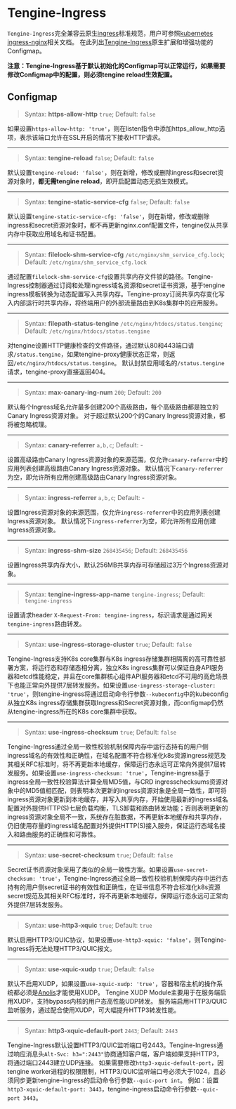 # Tengine-Ingress

`Tengine-Ingress`完全兼容云原生[ingress](https://kubernetes.io/docs/concepts/services-networking/ingress/)标准规范，用户可参照[kubernetes ingress-nginx](https://kubernetes.github.io/ingress-nginx/)相关文档。
在此列出[Tengine-Ingress](https://github.com/alibaba/tengine-ingress)原生扩展和增强功能的Configmap。 

**注意：Tengine-Ingress基于默认初始化的Configmap可以正常运行，如果需要修改Configmap中的配置，则必须tengine reload生效配置。**

## Configmap

> Syntax: **https-allow-http** `true`;
> Default: `false`

如果设置`https-allow-http: 'true'`，则在listen指令中添加https_allow_http选项，表示该端口允许在SSL开启的情况下接收HTTP请求。

---
> Syntax: **tengine-reload** `false`;
> Default: `false`

默认设置`tengine-reload: 'false'`，则在新增，修改或删除ingress和secret资源对象时，**都无需tengine reload**，即开启配置动态无损生效模式。

---
> Syntax: **tengine-static-service-cfg** `false`;
> Default: `false`

默认设置`tengine-static-service-cfg: 'false'`，则在新增，修改或删除ingress和secret资源对象时，都不再更新nginx.conf配置文件，tengine仅从共享内存中获取应用域名和证书配置。

---
> Syntax: **filelock-shm-service-cfg** `/etc/nginx/shm_service_cfg.lock`;
> Default: `/etc/nginx/shm_service_cfg.lock`

通过配置`filelock-shm-service-cfg`设置共享内存文件锁的路径。Tengine-Ingress控制器通过订阅和处理ingress域名资源和secret证书资源，基于tengine ingress模板转换为动态配置写入共享内存。Tengine-proxy订阅共享内存变化写入内部运行时共享内存，将终端用户的外部流量路由到K8s集群中的应用服务。

---

> Syntax: **filepath-status-tengine** `/etc/nginx/htdocs/status.tengine`;
> Default: `/etc/nginx/htdocs/status.tengine`

对tengine设置HTTP健康检查的文件路径，通过默认80和443端口请求`/status.tengine`，如果tengine-proxy健康状态正常，则返回`/etc/nginx/htdocs/status.tengine`。
默认封禁应用域名的`/status.tengine`请求，tengine-proxy直接返回404。

---
> Syntax: **max-canary-ing-num** `200`;
> Default: `200`

默认每个Ingress域名允许最多创建200个高级路由，每个高级路由都是独立的Canary Ingress资源对象。
对于超过默认200个的Canary Ingress资源对象，都将被忽略梳理。

---
> Syntax: **canary-referrer** `a,b,c`;
> Default: -

设置高级路由Canary Ingress资源对象的来源范围，仅允许`canary-referrer`中的应用列表创建高级路由Canary Ingress资源对象。
默认情况下`canary-referrer`为空，即允许所有应用创建高级路由Canary Ingress资源对象。

---
> Syntax: **ingress-referrer** `a,b,c`;
> Default: -

设置Ingress资源对象的来源范围，仅允许`ingress-referrer`中的应用列表创建Ingress资源对象。
默认情况下`ingress-referrer`为空，即允许所有应用创建Ingress资源对象。

---
> Syntax: **ingress-shm-size** `268435456`;
> Default: `268435456`

设置Ingress共享内存大小，默认256MB共享内存可存储超过3万个Ingress资源对象。

---
> Syntax: **tengine-ingress-app-name** `tengine-ingress`;
> Default: `tengine-ingress`

设置请求header `X-Request-From: tengine-ingress`，标识请求是通过网关`tengine-ingress`路由转发。  

---
> Syntax: **use-ingress-storage-cluster** `true`;
> Default: `false`

Tengine-Ingress支持K8s core集群与K8s ingress存储集群相隔离的高可靠性部署方案，将运行态和存储态相分离，独立K8s ingress集群可以保证自身API服务器和etcd性能稳定，并且在core集群核心组件API服务器和etcd不可用的高危场景下也能正常向外提供7层转发服务。如果设置`use-ingress-storage-cluster: 'true'`，则tengine-ingress将通过启动命令行参数`--kubeconfig`中的kubeconfig从独立K8s ingress存储集群获取Ingress和Secret资源对象，而configmap仍然从tengine-ingress所在的K8s core集群中获取。

---
> Syntax: **use-ingress-checksum** `true`;
> Default: `false`

Tengine-Ingress通过全局一致性校验机制保障内存中运行态持有的用户侧ingress域名的有效性和正确性，在域名配置不符合标准化k8s资源ingress规范及其相关RFC标准时，将不再更新本地缓存，保障运行态永远可正常向外提供7层转发服务。如果设置`use-ingress-checksum: 'true'`，Tengine-ingress基于ingress全局一致性校验算法计算全局MD5值，与CRD ingresschecksums资源对象中的MD5值相匹配，则表明本次更新的ingress资源对象是全局一致性，即可将ingress资源对象更新到本地缓存，并写入共享内存，开始使用最新的ingress域名配置对外提供HTTP(S)七层负载均衡，TLS卸载和路由转发功能；否则表明更新的ingress资源对象全局不一致，系统存在脏数据，不再更新本地缓存和共享内存，仍旧使用存量的ingress域名配置对外提供HTTP(S)接入服务，保证运行态域名接入和路由服务的正确性和可靠性。

---
> Syntax: **use-secret-checksum** `true`;
> Default: `false`

Secret证书资源对象采用了类似的全局一致性方案。如果设置`use-secret-checksum: 'true'`，Tengine-Ingress通过全局一致性校验机制保障内存中运行态持有的用户侧secret证书的有效性和正确性，在证书信息不符合标准化k8s资源secret规范及其相关RFC标准时，将不再更新本地缓存，保障运行态永远可正常向外提供7层转发服务。

---
> Syntax: **use-http3-xquic** `true`;
> Default: `true`

默认启用HTTP3/QUIC协议，如果设置`use-http3-xquic: 'false'`，则Tengine-Ingress将无法处理HTTP3/QUIC报文。

---
> Syntax: **use-xquic-xudp** `true`;
> Default: `false`

默认不启用XUDP，如果设置`use-xquic-xudp: 'true'`，容器和宿主机的操作系统都必须是[Anolis](https://hub.docker.com/r/openanolis/anolisos)才能使用XUDP。
Tengine XUDP Module主要用于在服务端启用XUDP，支持bypass内核的用户态高性能UDP转发。
服务端启用HTTP3/QUIC监听服务，通过配合使用XUDP，可大幅提升HTTP3转发性能。

---
> Syntax: **http3-xquic-default-port** `2443`;
> Default: `2443`

Tengine-Ingress默认设置HTTP3/QUIC监听端口号2443。Tengine-Ingress通过响应消息头`Alt-Svc: h3=":2443"`协商通知客户端，客户端如果支持HTTP3，将通过端口2443建立UDP连接。
如果需要修改`http3-xquic-default-port`，因tengine worker进程的权限限制，HTTP3/QUIC监听端口号必须大于1024，且必须同步更新tengine-ingress的启动命令行参数`--quic-port int`。
例如：设置`http3-xquic-default-port: 3443`，tengine-ingress启动命令行参数`--quic-port 3443`。

